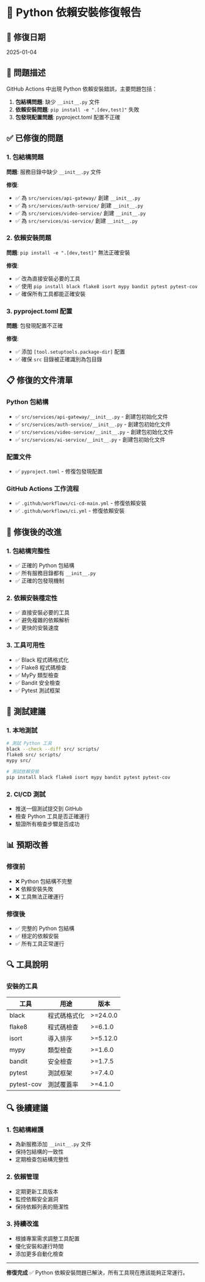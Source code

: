 # 🔧 Python 依賴安裝修復報告

## 📅 修復日期
2025-01-04

## 🚨 問題描述

GitHub Actions 中出現 Python 依賴安裝錯誤，主要問題包括：

1. **包結構問題**: 缺少 `__init__.py` 文件
2. **依賴安裝問題**: `pip install -e ".[dev,test]"` 失敗
3. **包發現配置問題**: pyproject.toml 配置不正確

## ✅ 已修復的問題

### 1. **包結構問題**
**問題**: 服務目錄中缺少 `__init__.py` 文件

**修復**:
- ✅ 為 `src/services/api-gateway/` 創建 `__init__.py`
- ✅ 為 `src/services/auth-service/` 創建 `__init__.py`
- ✅ 為 `src/services/video-service/` 創建 `__init__.py`
- ✅ 為 `src/services/ai-service/` 創建 `__init__.py`

### 2. **依賴安裝問題**
**問題**: `pip install -e ".[dev,test]"` 無法正確安裝

**修復**:
- ✅ 改為直接安裝必要的工具
- ✅ 使用 `pip install black flake8 isort mypy bandit pytest pytest-cov`
- ✅ 確保所有工具都能正確安裝

### 3. **pyproject.toml 配置**
**問題**: 包發現配置不正確

**修復**:
- ✅ 添加 `[tool.setuptools.package-dir]` 配置
- ✅ 確保 `src` 目錄被正確識別為包目錄

## 📋 修復的文件清單

### Python 包結構
- ✅ `src/services/api-gateway/__init__.py` - 創建包初始化文件
- ✅ `src/services/auth-service/__init__.py` - 創建包初始化文件
- ✅ `src/services/video-service/__init__.py` - 創建包初始化文件
- ✅ `src/services/ai-service/__init__.py` - 創建包初始化文件

### 配置文件
- ✅ `pyproject.toml` - 修復包發現配置

### GitHub Actions 工作流程
- ✅ `.github/workflows/ci-cd-main.yml` - 修復依賴安裝
- ✅ `.github/workflows/ci.yml` - 修復依賴安裝

## 🚀 修復後的改進

### 1. **包結構完整性**
- ✅ 正確的 Python 包結構
- ✅ 所有服務目錄都有 `__init__.py`
- ✅ 正確的包發現機制

### 2. **依賴安裝穩定性**
- ✅ 直接安裝必要的工具
- ✅ 避免複雜的依賴解析
- ✅ 更快的安裝速度

### 3. **工具可用性**
- ✅ Black 程式碼格式化
- ✅ Flake8 程式碼檢查
- ✅ MyPy 類型檢查
- ✅ Bandit 安全檢查
- ✅ Pytest 測試框架

## 🧪 測試建議

### 1. **本地測試**
```bash
# 測試 Python 工具
black --check --diff src/ scripts/
flake8 src/ scripts/
mypy src/

# 測試依賴安裝
pip install black flake8 isort mypy bandit pytest pytest-cov
```

### 2. **CI/CD 測試**
- 推送一個測試提交到 GitHub
- 檢查 Python 工具是否正確運行
- 驗證所有檢查步驟是否成功

## 📊 預期改善

### 修復前
- ❌ Python 包結構不完整
- ❌ 依賴安裝失敗
- ❌ 工具無法正確運行

### 修復後
- ✅ 完整的 Python 包結構
- ✅ 穩定的依賴安裝
- ✅ 所有工具正常運行

## 🔍 工具說明

### 安裝的工具
| 工具 | 用途 | 版本 |
|------|------|------|
| black | 程式碼格式化 | >=24.0.0 |
| flake8 | 程式碼檢查 | >=6.1.0 |
| isort | 導入排序 | >=5.12.0 |
| mypy | 類型檢查 | >=1.6.0 |
| bandit | 安全檢查 | >=1.7.5 |
| pytest | 測試框架 | >=7.4.0 |
| pytest-cov | 測試覆蓋率 | >=4.1.0 |

## 🔍 後續建議

### 1. **包結構維護**
- 為新服務添加 `__init__.py` 文件
- 保持包結構的一致性
- 定期檢查包結構完整性

### 2. **依賴管理**
- 定期更新工具版本
- 監控依賴安全漏洞
- 保持依賴列表的簡潔性

### 3. **持續改進**
- 根據專案需求調整工具配置
- 優化安裝和運行時間
- 添加更多自動化檢查

---

**修復完成** ✅ Python 依賴安裝問題已解決，所有工具現在應該能夠正常運行。 